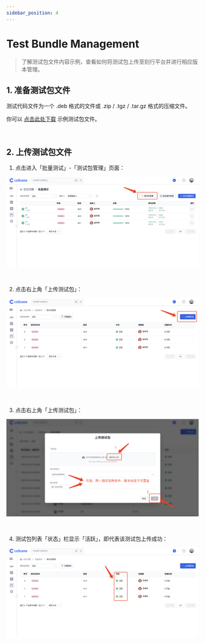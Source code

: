 ```yaml
---
sidebar_position: 4
---
```


# Test Bundle Management

> 了解测试包文件内容示例，查看如何将测试包上传至刻行平台并进行相应版本管理。

## 1. 准备测试包文件

测试代码文件为一个 .deb 格式的文件或 .zip / .tgz / .tar.gz 格式的压缩文件。

你可以 <a href="https://coscene-artifacts-prod.oss-cn-hangzhou.aliyuncs.com/docs/4-receipts/regression/count" download>点击此处下载</a> 示例测试包文件。

<br />

## 2. 上传测试包文件

1. 点击进入「批量测试」-「测试包管理」页面：

![bundle-management-1](../img/bundle-management.png)

<br />

2. 点击右上角「上传测试包」：

![bundle-management-2](../img/upload-bundle.png)

<br />

3. 点击右上角「上传测试包」：

![bundle-management-3](../img/choose-bundle.png)

<br />

4. 测试包列表「状态」栏显示「活跃」，即代表该测试包上传成功：

![bundle-management-4](../img/bundle-status.png)

<br />
